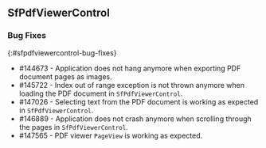 ## SfPdfViewerControl

### Bug Fixes
{:#sfpdfviewercontrol-bug-fixes}

* \#144673 - Application does not hang anymore when exporting PDF document pages as images.
* \#145722 - Index out of range exception is not thrown anymore when loading the PDF document in `SfPdfViewerControl`.
* \#147026 - Selecting text from the PDF document is working as expected in `SfPdfViewerControl`.
* \#146889 - Application does not crash anymore when scrolling through the pages in `SfPdfViewerControl`.
* \#147565 - PDF viewer `PageView` is working as expected.